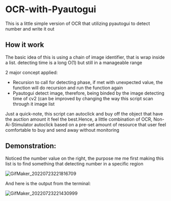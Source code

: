 # OCR-with-Pyautogui
This is a little simple version of OCR that utilizing pyautogui to detect number and write it out
 
 ## How it work
 The basic idea of this is using a chain of image identifier, that is wrap inside a list. detecting time is a long O(1) but still in a manageable range
 
 2 major concept applied:
  * Recursion to call for detecting phase, if met with unexpected value, the function will do recursion and run the function again
  * Pyautogui detect image, therefore, being binded by the image detecting time of cv2 (can be improved by changing the way this script scan through it image list

 Just a quick-note, this script can autoclick and buy off the object that have the auction amount it feel the best.Hence, a little combination of OCR, Non-Ai-Stimulator autoclick based on a pre-set amount of resource that user feel comfortable to buy and send away without monitoring

## Demonstration:

Noticed the number value on the right, the purpose me me first making this list is to find something that detecting number in a specific region
 
 ![GifMaker_20220723221816709](https://user-images.githubusercontent.com/76143641/187845632-0d37a06f-1f59-402b-9c79-1ceee54fd13e.gif)
 
 And here is the output from the terminal:
 
![GifMaker_20220723221430999](https://user-images.githubusercontent.com/76143641/187845792-0907677a-3f82-4df1-9929-b657f8c57ccb.gif)
